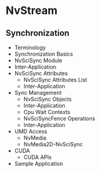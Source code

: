 

# NvStream

## Synchronization

* Terminology
* Synchronization Basics
* NvSciSync Module
* Inter-Application
* NvSciSync Attributes
  * NvSciSync Attributes List
  * Inter-Application
* Sync Management
  * NvSciSync Objects
  * Inter-Application
  * Cpu Wait Contexts
  * NvSciSyncFence Operations
  * Inter-Application
* UMD Access
  * NvMedia
  * NvMedia2D-NvSciSync
* CUDA
  * CUDA APIs
* Sample Application

​        